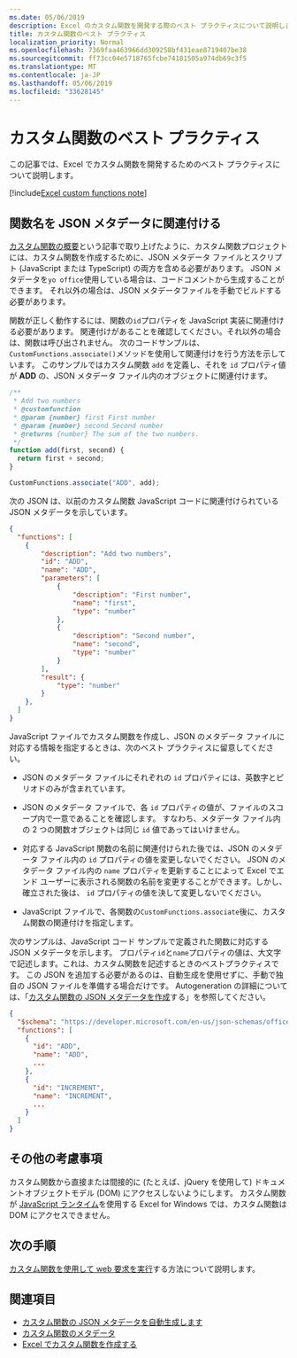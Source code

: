 ```yaml
---
ms.date: 05/06/2019
description: Excel のカスタム関数を開発する際のベスト プラクティスについて説明します。
title: カスタム関数のベスト プラクティス
localization_priority: Normal
ms.openlocfilehash: 7369faa463966dd309258bf431eae8719407be38
ms.sourcegitcommit: ff73cc04e5718765fcbe74181505a974db69c3f5
ms.translationtype: MT
ms.contentlocale: ja-JP
ms.lasthandoff: 05/06/2019
ms.locfileid: "33628145"
---
```

# <a name="custom-functions-best-practices"></a>カスタム関数のベスト プラクティス

この記事では、Excel でカスタム関数を開発するためのベスト プラクティスについて説明します。

[!include[Excel custom functions note](../includes/excel-custom-functions-note.md)]

## <a name="associating-function-names-with-json-metadata"></a>関数名を JSON メタデータに関連付ける

[カスタム関数の概要](custom-functions-overview.md)という記事で取り上げたように、カスタム関数プロジェクトには、カスタム関数を作成するために、JSON メタデータ ファイルとスクリプト (JavaScript または TypeScript) の両方を含める必要があります。 JSON メタデータを`yo office`使用している場合は、コードコメントから生成することができます。 それ以外の場合は、JSON メタデータファイルを手動でビルドする必要があります。

関数が正しく動作するには、関数の`id`プロパティを JavaScript 実装に関連付ける必要があります。 関連付けがあることを確認してください。それ以外の場合は、関数は呼び出されません。 次のコードサンプルは、 `CustomFunctions.associate()`メソッドを使用して関連付けを行う方法を示しています。 このサンプルではカスタム関数 `add` を定義し、それを `id` プロパティ値が **ADD** の、JSON メタデータ ファイル内のオブジェクトに関連付けます。

```js
/**
 * Add two numbers
 * @customfunction
 * @param {number} first First number
 * @param {number} second Second number
 * @returns {number} The sum of the two numbers.
 */
function add(first, second) {
  return first + second;
}

CustomFunctions.associate("ADD", add);
```

次の JSON は、以前のカスタム関数 JavaScript コードに関連付けられている JSON メタデータを示しています。

```json
{
  "functions": [
    {
        "description": "Add two numbers",
        "id": "ADD",
        "name": "ADD",
        "parameters": [
            {
                "description": "First number",
                "name": "first",
                "type": "number"
            },
            {
                "description": "Second number",
                "name": "second",
                "type": "number"
            }
        ],
        "result": {
            "type": "number"
        }
    },
  ]
}
```


JavaScript ファイルでカスタム関数を作成し、JSON のメタデータ ファイルに対応する情報を指定するときは、次のベスト プラクティスに留意してください。

* JSON のメタデータ ファイルにそれぞれの `id` プロパティには、英数字とピリオドのみが含まれています。

* JSON のメタデータ ファイルで、各 `id` プロパティの値が、ファイルのスコープ内で一意であることを確認します。 すなわち、メタデータ ファイル内の 2 つの関数オブジェクトは同じ `id` 値であってはいけません。

* 対応する JavaScript 関数の名前に関連付けられた後では、JSON のメタデータ ファイル内の `id` プロパティの値を変更しないでください。 JSON のメタデータ ファイル内の `name` プロパティを更新することによって Excel でエンド ユーザーに表示される関数の名前を変更することができます。しかし、確立された後は、 `id` プロパティの値を決して変更しないでください。

* JavaScript ファイルで、各関数の`CustomFunctions.associate`後に、カスタム関数の関連付けを指定します。

次のサンプルは、JavaScript コード サンプルで定義された関数に対応する JSON メタデータを示します。 プロパティ`id`と`name`プロパティの値は、大文字で記述します。これは、カスタム関数を記述するときのベストプラクティスです。 この JSON を追加する必要があるのは、自動生成を使用せずに、手動で独自の JSON ファイルを準備する場合だけです。 Autogeneration の詳細については、「[カスタム関数の JSON メタデータを作成](custom-functions-json-autogeneration.md)する」を参照してください。

```json
{
  "$schema": "https://developer.microsoft.com/en-us/json-schemas/office-js/custom-functions.schema.json",
  "functions": [
    {
      "id": "ADD",
      "name": "ADD",
      ...
    },
    {
      "id": "INCREMENT",
      "name": "INCREMENT",
      ...
    }
  ]
}
```

## <a name="additional-considerations"></a>その他の考慮事項

カスタム関数から直接または間接的に (たとえば、jQuery を使用して) ドキュメントオブジェクトモデル (DOM) にアクセスしないようにします。 カスタム関数が [JavaScript ランタイム](custom-functions-runtime.md)を使用する Excel for Windows では、カスタム関数はDOM にアクセスできません。

## <a name="next-steps"></a>次の手順
[カスタム関数を使用して web 要求を実行](custom-functions-web-reqs.md)する方法について説明します。

## <a name="see-also"></a>関連項目

* [カスタム関数の JSON メタデータを自動生成します](custom-functions-json-autogeneration.md)
* [カスタム関数のメタデータ](custom-functions-json.md)
* [Excel でカスタム関数を作成する](custom-functions-overview.md)
